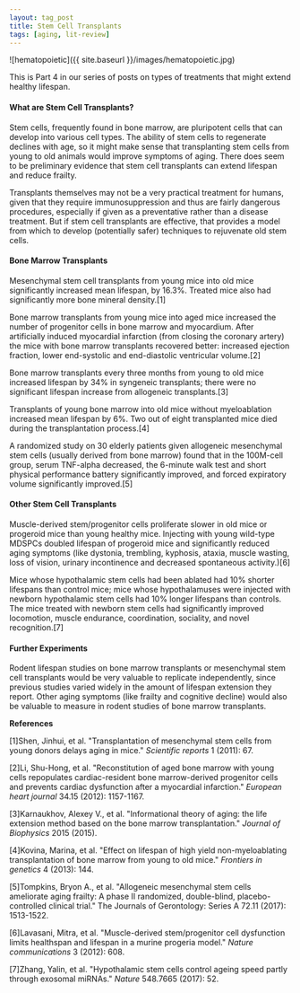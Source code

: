 ```yaml
---
layout: tag_post
title: Stem Cell Transplants
tags: [aging, lit-review]
---
```


![hematopoietic]({{ site.baseurl }}/images/hematopoietic.jpg)

This is Part 4 in our series of posts on types of treatments that might extend healthy lifespan.


#### What are Stem Cell Transplants?

Stem cells, frequently found in bone marrow, are pluripotent cells that can develop into various cell types.  The ability of stem cells to regenerate declines with age, so it might make sense that transplanting stem cells from young to old animals would improve symptoms of aging.  There does seem to be preliminary evidence that stem cell transplants can extend lifespan and reduce frailty.  

Transplants themselves may not be a very practical treatment for humans, given that they require immunosuppression and thus are fairly dangerous procedures, especially if given as a preventative rather than a disease treatment. But if stem cell transplants are effective, that provides a model from which to develop (potentially safer) techniques to rejuvenate old stem cells.


#### Bone Marrow Transplants

Mesenchymal stem cell transplants from young mice into old mice significantly increased mean lifespan, by 16.3%. Treated mice also had significantly more bone mineral density.[1]

Bone marrow transplants from young mice into aged mice increased the number of progenitor cells in bone marrow and myocardium. After artificially induced myocardial infarction (from closing the coronary artery) the mice with bone marrow transplants recovered better: increased ejection fraction, lower end-systolic and end-diastolic ventricular volume.[2]

Bone marrow transplants every three months from young to old mice increased lifespan by 34% in syngeneic transplants; there were no significant lifespan increase from allogeneic transplants.[3]

Transplants of young bone marrow into old mice without myeloablation increased mean lifespan by 6%.  Two out of eight transplanted mice died during the transplantation process.[4]

A randomized study on 30 elderly patients given allogeneic mesenchymal stem cells (usually derived from bone marrow) found that in the 100M-cell group, serum TNF-alpha decreased, the 6-minute walk test and short physical performance battery significantly improved, and forced expiratory volume significantly improved.[5]


#### Other Stem Cell Transplants

Muscle-derived stem/progenitor cells proliferate slower in old mice or progeroid mice than young healthy mice. Injecting with young wild-type MDSPCs doubled lifespan of progeroid mice and significantly reduced aging symptoms (like dystonia, trembling, kyphosis, ataxia, muscle wasting, loss of vision, urinary incontinence and decreased spontaneous activity.)[6]

Mice whose hypothalamic stem cells had been ablated had 10% shorter lifespans than control mice; mice whose hypothalamuses were injected with newborn hypothalamic stem cells had 10% longer lifespans than controls.  The mice treated with newborn stem cells had significantly improved locomotion, muscle endurance, coordination, sociality, and novel recognition.[7]


#### Further Experiments

Rodent lifespan studies on bone marrow transplants or mesenchymal stem cell transplants would be very valuable to replicate independently, since previous studies varied widely in the amount of lifespan extension they report. Other aging symptoms (like frailty and cognitive decline) would also be valuable to measure in rodent studies of bone marrow transplants.

**References**

[1]Shen, Jinhui, et al. "Transplantation of mesenchymal stem cells from young donors delays aging in mice." _Scientific reports_ 1 (2011): 67.

[2]Li, Shu-Hong, et al. "Reconstitution of aged bone marrow with young cells repopulates cardiac-resident bone marrow-derived progenitor cells and prevents cardiac dysfunction after a myocardial infarction." _European heart journal_ 34.15 (2012): 1157-1167.

[3]Karnaukhov, Alexey V., et al. "Informational theory of aging: the life extension method based on the bone marrow transplantation." _Journal of Biophysics_ 2015 (2015).

[4]Kovina, Marina, et al. "Effect on lifespan of high yield non-myeloablating transplantation of bone marrow from young to old mice." _Frontiers in genetics_ 4 (2013): 144.

[5]Tompkins, Bryon A., et al. "Allogeneic mesenchymal stem cells ameliorate aging frailty: A phase II randomized, double-blind, placebo-controlled clinical trial." The Journals of Gerontology: Series A 72.11 (2017): 1513-1522.

[6]Lavasani, Mitra, et al. "Muscle-derived stem/progenitor cell dysfunction limits healthspan and lifespan in a murine progeria model." _Nature communications_ 3 (2012): 608.

[7]Zhang, Yalin, et al. "Hypothalamic stem cells control ageing speed partly through exosomal miRNAs." _Nature_ 548.7665 (2017): 52.
